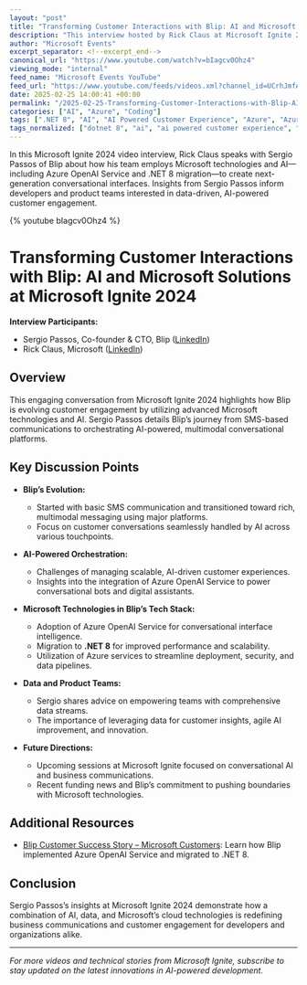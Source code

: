 ```yaml
---
layout: "post"
title: "Transforming Customer Interactions with Blip: AI and Microsoft Solutions at Microsoft Ignite 2024"
description: "This interview hosted by Rick Claus at Microsoft Ignite 2024 features Sergio Passos, Co-founder and CTO of Blip. The discussion centers on how Blip leverages Microsoft technologies—including Azure OpenAI Service and migration to .NET 8—to build advanced, AI-powered conversational interfaces. Sergio shares Blip’s journey from basic SMS messaging to orchestrating multimodal, AI-driven customer experiences across diverse messaging platforms. The conversation offers insights into technical challenges, the strategic role of data streams, and advice for product teams seeking to innovate using Microsoft’s AI and cloud tools."
author: "Microsoft Events"
excerpt_separator: <!--excerpt_end-->
canonical_url: "https://www.youtube.com/watch?v=bIagcv0Ohz4"
viewing_mode: "internal"
feed_name: "Microsoft Events YouTube"
feed_url: "https://www.youtube.com/feeds/videos.xml?channel_id=UCrhJmfAGQ5K81XQ8_od1iTg"
date: 2025-02-25 14:00:41 +00:00
permalink: "/2025-02-25-Transforming-Customer-Interactions-with-Blip-AI-and-Microsoft-Solutions-at-Microsoft-Ignite-2024.html"
categories: ["AI", "Azure", "Coding"]
tags: [".NET 8", "AI", "AI Powered Customer Experience", "Azure", "Azure OpenAI Service", "Blip", "Cloud Innovation", "Coding", "Conversational AI", "Data Streams", "Messaging Platforms", "Microsoft", "Microsoft Ignite", "Microsoft Technologies", "Multimodal Interfaces", "Videos"]
tags_normalized: ["dotnet 8", "ai", "ai powered customer experience", "azure", "azure openai service", "blip", "cloud innovation", "coding", "conversational ai", "data streams", "messaging platforms", "microsoft", "microsoft ignite", "microsoft technologies", "multimodal interfaces", "videos"]
---
```


In this Microsoft Ignite 2024 video interview, Rick Claus speaks with Sergio Passos of Blip about how his team employs Microsoft technologies and AI—including Azure OpenAI Service and .NET 8 migration—to create next-generation conversational interfaces. Insights from Sergio Passos inform developers and product teams interested in data-driven, AI-powered customer engagement.<!--excerpt_end-->

{% youtube bIagcv0Ohz4 %}

# Transforming Customer Interactions with Blip: AI and Microsoft Solutions at Microsoft Ignite 2024

**Interview Participants:**  

- Sergio Passos, Co-founder & CTO, Blip ([LinkedIn](https://www.linkedin.com/in/scpassos))  
- Rick Claus, Microsoft ([LinkedIn](https://www.linkedin.com/in/rickclaus))

## Overview

This engaging conversation from Microsoft Ignite 2024 highlights how Blip is evolving customer engagement by utilizing advanced Microsoft technologies and AI. Sergio Passos details Blip’s journey from SMS-based communications to orchestrating AI-powered, multimodal conversational platforms.

## Key Discussion Points

- **Blip’s Evolution:**
  - Started with basic SMS communication and transitioned toward rich, multimodal messaging using major platforms.
  - Focus on customer conversations seamlessly handled by AI across various touchpoints.

- **AI-Powered Orchestration:**
  - Challenges of managing scalable, AI-driven customer experiences.
  - Insights into the integration of Azure OpenAI Service to power conversational bots and digital assistants.

- **Microsoft Technologies in Blip’s Tech Stack:**
  - Adoption of Azure OpenAI Service for conversational interface intelligence.
  - Migration to **.NET 8** for improved performance and scalability.
  - Utilization of Azure services to streamline deployment, security, and data pipelines.

- **Data and Product Teams:**
  - Sergio shares advice on empowering teams with comprehensive data streams.
  - The importance of leveraging data for customer insights, agile AI improvement, and innovation.

- **Future Directions:**
  - Upcoming sessions at Microsoft Ignite focused on conversational AI and business communications.
  - Recent funding news and Blip’s commitment to pushing boundaries with Microsoft technologies.

## Additional Resources

- [Blip Customer Success Story – Microsoft Customers](https://www.microsoft.com/en/customers/story/21343-blip-azure-open-ai-service): Learn how Blip implemented Azure OpenAI Service and migrated to .NET 8.

## Conclusion

Sergio Passos’s insights at Microsoft Ignite 2024 demonstrate how a combination of AI, data, and Microsoft’s cloud technologies is redefining business communications and customer engagement for developers and organizations alike.

---

*For more videos and technical stories from Microsoft Ignite, subscribe to stay updated on the latest innovations in AI-powered development.*
